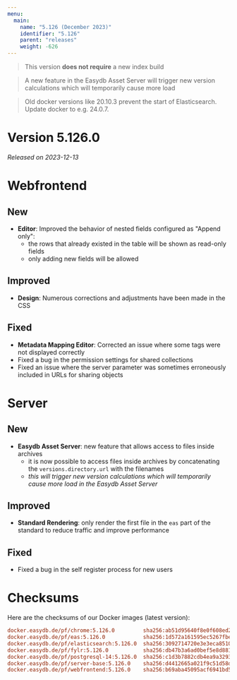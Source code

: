 ```yaml
---
menu:
  main:
    name: "5.126 (December 2023)"
    identifier: "5.126"
    parent: "releases"
    weight: -626
---
```


> This version **does not require** a new index build

> A new feature in the Easydb Asset Server will trigger new version calculations which will temporarily cause more load

> Old docker versions like 20.10.3 prevent the start of Elasticsearch. Update docker to e.g. 24.0.7.

# Version 5.126.0

*Released on 2023-12-13*


# Webfrontend

## New

* **Editor**: Improved the behavior of nested fields configured as "Append only":
  * the rows that already existed in the table will be shown as read-only fields
  * only adding new fields will be allowed

## Improved

* **Design**: Numerous corrections and adjustments have been made in the CSS

## Fixed

* **Metadata Mapping Editor**: Corrected an issue where some tags were not displayed correctly
* Fixed a bug in the permission settings for shared collections
* Fixed an issue where the server parameter was sometimes erroneously included in URLs for sharing objects


# Server

## New

* **Easydb Asset Server**: new feature that allows access to files inside archives
  * it is now possible to access files inside archives by concatenating the `versions.directory.url` with the filenames
  * *this will trigger new version calculations which will temporarily cause more load in the Easydb Asset Server*

## Improved

* **Standard Rendering**: only render the first file in the `eas` part of the standard to reduce traffic and improve performance

## Fixed

* Fixed a bug in the self register process for new users


# Checksums

Here are the checksums of our Docker images (latest version):

```ini
docker.easydb.de/pf/chrome:5.126.0         sha256:ab51d95640f8e0f608ed26015a30f19e5e25534d1224a972b8b381def9b99fdd
docker.easydb.de/pf/eas:5.126.0            sha256:1d572a161595ec5267fbe35a913cf4b229ec638084fbab17f1075d4bdc0289ab
docker.easydb.de/pf/elasticsearch:5.126.0  sha256:3092714720e3e3eca85106941aefc305152edc13e044383ecc6f99faf7b82664
docker.easydb.de/pf/fylr:5.126.0           sha256:db47b3a6ad0bef5e8d881006812a56974a133badcb041b5defd782e2b5c4ba0b
docker.easydb.de/pf/postgresql-14:5.126.0  sha256:c1d3b7882cdb4ea9a3293ae0d6bea21417e20ffc2e133f6274afeba72409e0c8
docker.easydb.de/pf/server-base:5.126.0    sha256:d4412665a021f9c51d58d12c50b70164190f6dc69a69e9cda2ecd8297a764aff
docker.easydb.de/pf/webfrontend:5.126.0    sha256:b69aba45095acf6941bd548ec33e1ce1d479eccd6e9da2edbf9484b5ce4c6f7f
```
